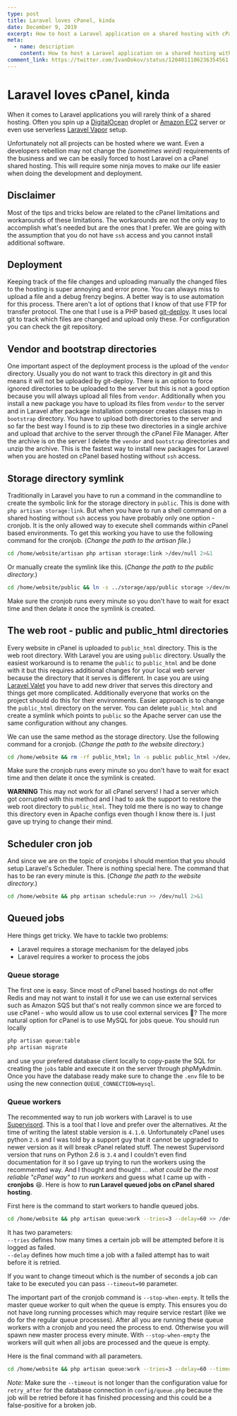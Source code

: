 ```yaml
---
type: post
title: Laravel loves cPanel, kinda
date: December 9, 2019
excerpt: How to host a Laravel application on a shared hosting with cPanel. A fairytale for cronjobs.
meta:
  - name: description
    content: How to host a Laravel application on a shared hosting with cPanel. A fairytale for cronjobs.
comment_link: https://twitter.com/IvanDokov/status/1204011106236354561
---
```


# Laravel loves cPanel, kinda

When it comes to Laravel applications you will rarely think of a shared hosting. Often you spin up a [DigitalOcean](https://www.digitalocean.com/) droplet or [Amazon EC2](https://aws.amazon.com/ec2/) server or even use serverless [Laravel Vapor](https://vapor.laravel.com/) setup.  

Unfortunately not all projects can be hosted where we want. Even a developers rebellion may not change the *(sometimes weird)* requirements of the business and we can be easily forced to host Laravel on a cPanel shared hosting. This will require some ninja moves to make our life easier when doing the development and deployment. 

## Disclaimer
Most of the tips and tricks below are related to the cPanel limitations and workarounds of these limitations. The workarounds are not the only way to accomplish what's needed but are the ones that I prefer. We are going with the assumption that you do not have `ssh` access and you cannot install additional software.

## Deployment

Keeping track of the file changes and uploading manually the changed files to the hosting is super annoying and error prone. You can always miss to upload a file and a debug frenzy begins. A better way is to use automation for this process. There aren't a lot of options that I know of that use FTP for transfer protocol. The one that I use is a PHP based [git-deploy](https://github.com/BrunoDeBarros/git-deploy-php). It uses local git to track which files are changed and upload only these. For configuration you can check the git repository.

## Vendor and bootstrap directories

One important aspect of the deployment process is the upload of the `vendor` directory. Usually you do not want to track this directory in git and this means it will not be uploaded by git-deploy. There is an option to force ignored directories to be uploaded to the server but this is not a good option because you will always upload all files from `vendor`. Additionally when you install a new package you have to upload its files from `vendor` to the server and in Laravel after package installation composer creates classes map in `bootstrap` directory. You have to upload both directories to the server and so far the best way I found is to zip these two directories in a single archive and upload that archive to the server through the cPanel File Manager. After the archive is on the server I delete the `vendor` and `bootstrap` directories and unzip the archive. This is the fastest way to install new packages for Laravel when you are hosted on cPanel based hosting without `ssh` access. 

## Storage directory symlink

Traditionally in Laravel you have to run a command in the commandline to create the symbolic link for the storage directory in `public`. This is done with `php artisan storage:link`. But when you have to run a shell command on a shared hosting without `ssh` access you have probably only one option - cronjob. It is the only allowed way to execute shell commands within cPanel based environments. To get this working you have to use the following command for the cronjob. (*Change the path to the artisan file.*)
```bash
cd /home/website/artisan php artisan storage:link >/dev/null 2>&1
```
Or manually create the symlink like this. (*Change the path to the public directory.*)
```bash
cd /home/website/public && ln -s ../storage/app/public storage >/dev/null 2>&1
```

Make sure the cronjob runs every minute so you don't have to wait for exact time and then delate it once the symlink is created.

## The web root - public and public_html directories

Every website in cPanel is uploaded to `public_html` directory. This is the web root directory. With Laravel you are using `public` directory. Usually the easiest workaround is to rename the `public` to `public_html` and be done with it but this requires additional changes for your local web server because the directory that it serves is different. In case you are using [Laravel Valet](https://laravel.com/docs/6.x/valet) you have to add new driver that serves this directory and things get more complicated. Additionally everyone that works on the project should do this for their environments. Easier approach is to change the `public_html` directory on the server. You can delete `public_html` and create a symlink which points to `public` so the Apache server can use the same configuration without any changes.

We can use the same method as the storage directory. Use the following command for a cronjob. (*Change the path to the website directory.*)

```bash
cd /home/website && rm -rf public_html; ln -s public public_html >/dev/null 2>&1
```

Make sure the cronjob runs every minute so you don't have to wait for exact time and then delate it once the symlink is created.

**WARNING** This may not work for all cPanel servers! I had a server which got corrupted with this method and I had to ask the support to restore the web root directory to `public_html`. They told me there is no way to change this directory even in Apache configs even though I know there is. I just gave up trying to change their mind.

## Scheduler cron job

And since we are on the topic of cronjobs I should mention that you should setup Laravel's Scheduler. There is nothing special here. The command that has to be ran every minute is this. (*Change the path to the website directory.*)

```bash
cd /home/website && php artisan schedule:run >> /dev/null 2>&1
```

## Queued jobs

Here things get tricky. We have to tackle two problems:
* Laravel requires a storage mechanism for the delayed jobs
* Laravel requires a worker to process the jobs

### Queue storage

The first one is easy. Since most of cPanel based hostings do not offer Redis and may not want to install it for use we can use external services such as Amazon SQS but that's not really common since we are forced to use cPanel - who would allow us to use cool external services 🤪? The more natural option for cPanel is to use MySQL for jobs queue. You should run locally 
```bash
php artisan queue:table
php artisan migrate
```
and use your prefered database client locally to copy-paste the SQL for creating the `jobs` table and execute it on the server through phpMyAdmin. Once you have the database ready make sure to change the `.env` file to be using the new connection `QUEUE_CONNECTION=mysql`.

### Queue workers

The recommented way to run job workers with Laravel is to use [Supervisord](http://supervisord.org/). This is a tool that I love and prefer over the alternatives. At the time of writing the latest stable version is `4.1.0`. Unfortunately cPanel uses python `2.6` and I was told by a support guy that it cannot be upgraded to newer version as it will break cPanel related stuff. The newest Supervisord version that runs on Python 2.6 is `3.4` and I couldn't even find documentation for it so I gave up trying to run the workers using the recommented way. And I thought and thought ... *what could be the most reliable "cPanel way" to run workers* and guess what I came up with - **cronjobs** 😆. Here is how to **run Laravel queued jobs on cPanel shared hosting**.

First here is the command to start workers to handle queued jobs. 

```bash
cd /home/website && php artisan queue:work --tries=3 --delay=60 >> /dev/null 2>&1
```

It has two parameters:  
`--tries` defines how many times a certain job will be attempted before it is logged as failed.  
`--delay` defines how much time a job with a failed attempt has to wait before it is retried.

If you want to change timeout which is the number of seconds a job can take to be executed you can pass `--timeout=90` parameter.

The important part of the cronjob command is `--stop-when-empty`. It tells the master queue worker to quit when the queue is empty. This ensures you do not have long running processes which may require service restart (like we do for the regular queue processes). After all you are running these queue workers with a cronjob and you need the process to end. Otherwise you will spawn new master process every minute. With `--stop-when-empty` the workers will quit when all jobs are processed and the queue is empty.

Here is the final command with all parameters.

```bash
cd /home/website && php artisan queue:work --tries=3 --delay=60 --timeout=90 --stop-when-empty >> /dev/null 2>&1
```

*Note:* Make sure the `--timeout` is not longer than the configuration value for `retry_after` for the database connection in `config/queue.php` because the job will be retried before it has finished processing and this could be a false-positive for a broken job.